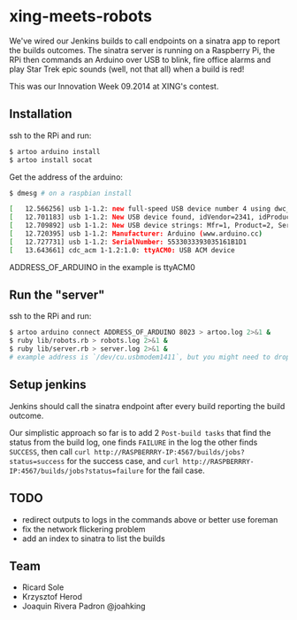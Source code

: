 # xing-meets-robots

We've wired our Jenkins builds to call endpoints on a sinatra app to report the builds outcomes.
The sinatra server is running on a Raspberry Pi, the RPi then commands an Arduino over USB to blink,
fire office alarms and play Star Trek epic sounds (well, not that all) when a build is red!

This was our Innovation Week 09.2014 at XING's contest.

## Installation

ssh to the RPi and run:

```bash
$ artoo arduino install
$ artoo install socat
```

Get the address of the arduino:

```bash
$ dmesg # on a raspbian install

[   12.566256] usb 1-1.2: new full-speed USB device number 4 using dwc_otg
[   12.701183] usb 1-1.2: New USB device found, idVendor=2341, idProduct=0043
[   12.709892] usb 1-1.2: New USB device strings: Mfr=1, Product=2, SerialNumber=220
[   12.720395] usb 1-1.2: Manufacturer: Arduino (www.arduino.cc)
[   12.727731] usb 1-1.2: SerialNumber: 5533033393035161B1D1
[   13.643661] cdc_acm 1-1.2:1.0: ttyACM0: USB ACM device
```

ADDRESS_OF_ARDUINO in the example is ttyACM0

## Run the "server"

ssh to the RPi and run:

 ```bash
$ artoo arduino connect ADDRESS_OF_ARDUINO 8023 > artoo.log 2>&1 &
$ ruby lib/robots.rb > robots.log 2>&1 &
$ ruby lib/server.rb > server.log 2>&1 &
# example address is `/dev/cu.usbmodem1411`, but you might need to drop `/dev/` part
 ```

## Setup jenkins

Jenkins should call the sinatra endpoint after every build reporting the build outcome.

Our simplistic approach so far is to add 2 `Post-build tasks` that find the status from the build log,
one finds `FAILURE` in the log the other finds `SUCCESS`,
then call `curl http://RASPBERRRY-IP:4567/builds/jobs?status=success` for the success case, and `curl http://RASPBERRRY-IP:4567/builds/jobs?status=failure` for the fail case.

## TODO

- redirect outputs to logs in the commands above or better use foreman
- fix the network flickering problem
- add an index to sinatra to list the builds

## Team

- Ricard Sole
- Krzysztof Herod
- Joaquin Rivera Padron @joahking

